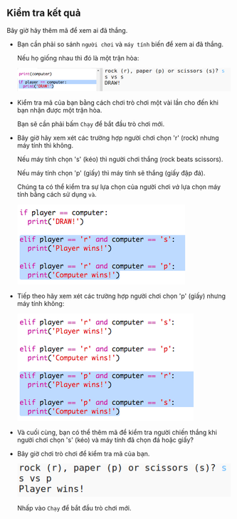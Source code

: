 ## Kiểm tra kết quả

Bây giờ hãy thêm mã để xem ai đã thắng.

+ Bạn cần phải so sánh `người chơi` và `máy tính` biến để xem ai đã thắng.
    
    Nếu họ giống nhau thì đó là một trận hòa:
    
    ![ảnh chụp màn hình](images/rps-draw.png)

+ Kiểm tra mã của bạn bằng cách chơi trò chơi một vài lần cho đến khi bạn nhận được một trận hòa.
    
    Bạn sẽ cần phải bấm `Chạy` để bắt đầu trò chơi mới.

+ Bây giờ hãy xem xét các trường hợp người chơi chọn 'r' (rock) nhưng máy tính thì không.
    
    Nếu máy tính chọn 's' (kéo) thì người chơi thắng (rock beats scissors).
    
    Nếu máy tính chọn 'p' (giấy) thì máy tính sẽ thắng (giấy đập đá).
    
    Chúng ta có thể kiểm tra sự lựa chọn của người chơi *và* lựa chọn máy tính bằng cách sử dụng `và`.
    
    ![ảnh chụp màn hình](images/rps-player-rock.png)

+ Tiếp theo hãy xem xét các trường hợp người chơi chọn 'p' (giấy) nhưng máy tính không:
    
    ![ảnh chụp màn hình](images/rps-player-paper.png)

+ Và cuối cùng, bạn có thể thêm mã để kiểm tra người chiến thắng khi người chơi chọn 's' (kéo) và máy tính đã chọn đá hoặc giấy?

+ Bây giờ chơi trò chơi để kiểm tra mã của bạn.
    
    ![ảnh chụp màn hình](images/rps-play.png)
    
    Nhấp vào `Chạy` để bắt đầu trò chơi mới.
